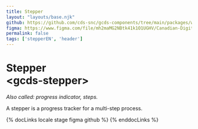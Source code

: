 ```yaml
---
title: Stepper
layout: "layouts/base.njk"
github: https://github.com/cds-snc/gcds-components/tree/main/packages/web/src/components/gcds-stepper
figma: https://www.figma.com/file/mh2maMG2NBtk41k1O1UGHV/Canadian-Digital-Service%E2%80%A8---GC-Design-System?node-id=2945%3A10028&t=ciEmm7GYyGAY73zZ-0
permalink: false
tags: ['stepperEN', 'header']
---
```


# Stepper <br>&lt;gcds-stepper&gt;

_Also called: progress indicator, steps._

A stepper is a progress tracker for a multi-step process.

{% docLinks locale stage figma github %}
{% enddocLinks %}

<div class="b-sm b-gray px-250 pt-400 pb-100 my-500">
  <gcds-stepper current-step="1" total-steps="4"></gcds-stepper>
</div>
